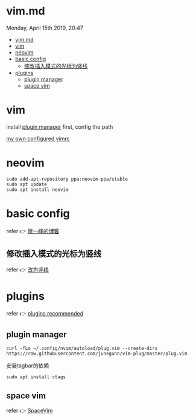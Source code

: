 # vim.md
Monday, April 15th 2019, 20:47

<!-- @import "[TOC]" {cmd="toc" depthFrom=1 depthTo=6 orderedList=false} -->
<!-- code_chunk_output -->

* [vim.md](#vimmd)
* [vim](#vim)
* [neovim](#neovim)
* [basic config](#basic-config)
	* [修改插入模式的光标为竖线](#修改插入模式的光标为竖线)
* [plugins](#plugins)
	* [plugin manager](#plugin-manager)
	* [space vim](#space-vim)

<!-- /code_chunk_output -->

# vim

install [plugin manager](#plugin-manager) first, config the path

[my own configured vimrc](assets/vimrc)

# neovim

```shell
sudo add-apt-repository ppa:neovim-ppa/stable
sudo apt update
sudo apt install neovim
```

# basic config

refer :point_right: [阮一峰的博客](https://www.ruanyifeng.com/blog/2018/09/vimrc.html)

## 修改插入模式的光标为竖线

refer :point_right: [改为竖线](https://vim.fandom.com/wiki/Change_cursor_shape_in_different_modes)

# plugins

refer :point_right: [plugins recommended](https://jdhao.github.io/2018/09/05/centos_nvim_install_use_guide/)

## plugin manager

```shell
curl -fLo ~/.config/nvim/autoload/plug.vim --create-dirs https://raw.githubusercontent.com/junegunn/vim-plug/master/plug.vim
```

安装tagbar的依赖

```shell
sudo apt install ctags
```

## space vim

refer :point_right: [SpaceVim](https://spacevim.org/)
